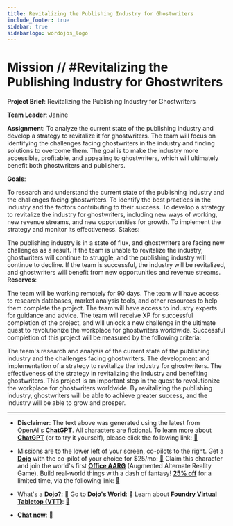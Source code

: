 ```yaml
---
title: Revitalizing the Publishing Industry for Ghostwriters
include_footer: true
sidebar: true
sidebarlogo: wordojos_logo
---
```

# Mission // #Revitalizing the Publishing Industry for Ghostwriters

**Project Brief**: Revitalizing the Publishing Industry for Ghostwriters

**Team Leader**: Janine

**Assignment**:
To analyze the current state of the publishing industry and develop a strategy to revitalize it for ghostwriters. The team will focus on identifying the challenges facing ghostwriters in the industry and finding solutions to overcome them. The goal is to make the industry more accessible, profitable, and appealing to ghostwriters, which will ultimately benefit both ghostwriters and publishers.

**Goals**:

To research and understand the current state of the publishing industry and the challenges facing ghostwriters.
To identify the best practices in the industry and the factors contributing to their success.
To develop a strategy to revitalize the industry for ghostwriters, including new ways of working, new revenue streams, and new opportunities for growth.
To implement the strategy and monitor its effectiveness.
Stakes:

The publishing industry is in a state of flux, and ghostwriters are facing new challenges as a result.
If the team is unable to revitalize the industry, ghostwriters will continue to struggle, and the publishing industry will continue to decline.
If the team is successful, the industry will be revitalized, and ghostwriters will benefit from new opportunities and revenue streams.
**Reserves**:

The team will be working remotely for 90 days.
The team will have access to research databases, market analysis tools, and other resources to help them complete the project.
The team will have access to industry experts for guidance and advice.
The team will receive XP for successful completion of the project, and will unlock a new challenge in the ultimate quest to revolutionize the workplace for ghostwriters worldwide.
Successful completion of this project will be measured by the following criteria:

The team's research and analysis of the current state of the publishing industry and the challenges facing ghostwriters.
The development and implementation of a strategy to revitalize the industry for ghostwriters.
The effectiveness of the strategy in revitalizing the industry and benefiting ghostwriters.
This project is an important step in the quest to revolutionize the workplace for ghostwriters worldwide. By revitalizing the publishing industry, ghostwriters will be able to achieve greater success, and the industry will be able to grow and prosper.

---

* **Disclaimer**: The text above was generated using the latest from OpenAI's [**ChatGPT**](https://openai.com/blog/chatgpt/).  All characters are fictional.  To learn more about [**ChatGPT**](https://openai.com/blog/chatgpt/) (or to try it yourself), please click the following link: [:closed_book:](https://openai.com/blog/chatgpt/)

* Missions are to the lower left of your screen, co-pilots to the right. Get a [**Dojo**](https://workmates.live/marketplace) with the co-pilot of your choice for $25/mo: [:green_book:](https://workmates.live/marketplace)  Claim this character and join the world's first [**Office AARG**](https://dojos.world) (Augmented Alternate Reality Game). Build real-world things with a dash of fantasy! [**25% off**](https://blog.workmates.live/deal-on-a-dojo) for a limited time, via the following link: [:green_book:](https://blog.workmates.live/deal-on-a-dojo) 

* What's a [**Dojo?**](https://workdojos.com): [:blue_book:](https://workdojos.com)  Go to [**Dojo's World**](https://dojos.world): [:blue_book:](https://dojos.world)  Learn about [**Foundry Virtual Tabletop (VTT)**](https://foundryvtt.com): [:closed_book:](https://foundryvtt.com/)

* [**Chat now**](https://chat.workmates.live/channel/support): [:ledger:](https://chat.workmates.live/channel/support)